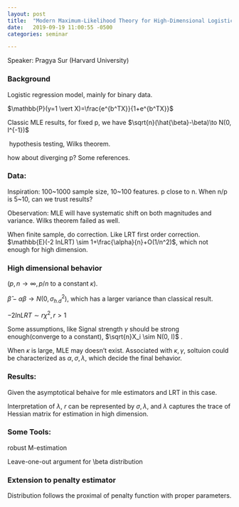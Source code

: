 ```yaml
---
layout: post
title:  "Modern Maximum-Likelihood Theory for High-Dimensional Logistic Regression"
date:   2019-09-19 11:00:55 -0500
categories: seminar

---
```


Speaker: Pragya Sur (Harvard University)

### Background

Logistic regression model, mainly for binary data.

$\mathbb{P}(y=1 \vert X)=\frac{e^{b^TX}}{1+e^{b^TX}}$

Classic MLE results, for fixed p, we have $\sqrt{n}(\hat{\beta}-\beta)\to N(0, I^{-1})$

​	 hypothesis testing, Wilks theorem.

how about diverging p? Some references.

### Data: 

Inspiration: 100~1000 sample size, 10~100 features. p close to n. When n/p is 5~10, can we trust results?

Obeservation: MLE will have systematic shift on both magnitudes and variance. Wilks theorem failed as well. 

When finite sample, do correction. Like LRT first order correction. $\mathbb{E}(-2 lnLRT) \sim 1+\frac{\alpha}{n}+O(1/n^2)$, which not enough for high dimension. 

### High dimensional behavior

($p, n \to \infty, p/n \text{ to a constant } \kappa$).

$\hat{\beta}-\alpha\beta\to N(0, \sigma^2_{h.d})$, which has a larger variance than classical result.

$-2lnLRT \sim r\chi^2, r>1$

Some assumptions, like Signal strength $\gamma$ should be strong enough(converge to a constant), $\sqrt{n}X_i \sim N(0, I)$ .   

When $\kappa$ is large, MLE may doesn’t exist. Associated with $\kappa, \gamma$, soltuion could be characterized as $\alpha, \sigma, \lambda$, which decide the final behavior.

### Results:

Given the asymptotical behaive for mle estimators and LRT in this case. 

Interpretation of $\lambda$, $r$ can be represented by $\sigma, \lambda$, and $\lambda$ captures the trace of Hessian matrix for estimation in high dimension.

### Some Tools:

robust M-estimation

Leave-one-out argument for \beta distribution

### Extension to penalty estimator

Distribution follows the proximal of penalty function with proper parameters.